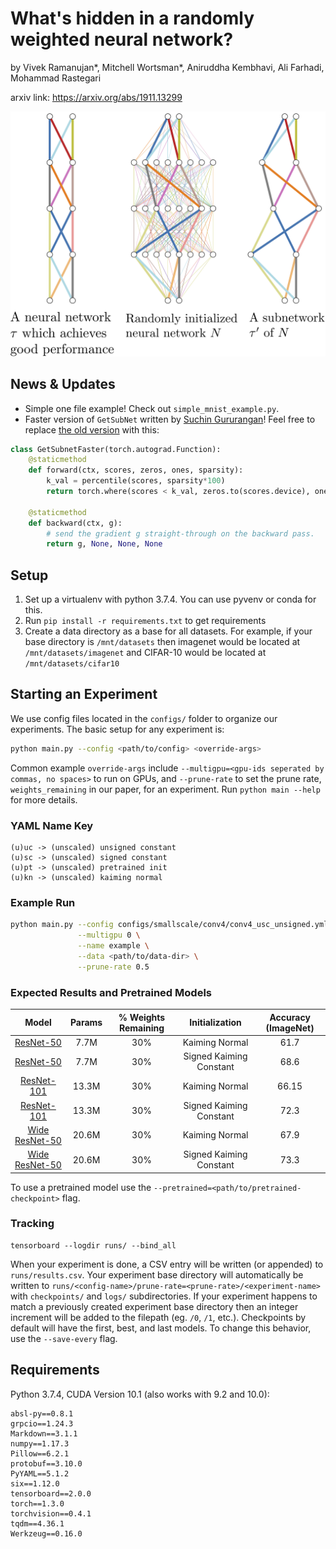 # What's hidden in a randomly weighted neural network?

by Vivek Ramanujan*, Mitchell Wortsman*, Aniruddha Kembhavi, Ali Farhadi, Mohammad Rastegari

arxiv link: https://arxiv.org/abs/1911.13299
<!-- ![alt text](images/teaser.png) -->

<p align="center">
<img width="700" src="images/teaser.png">
</p>

## News & Updates

- Simple one file example! Check out `simple_mnist_example.py`.
- Faster version of `GetSubNet` written by [Suchin Gururangan](https://suchin.io/)! Feel free to replace [the old version](https://github.com/allenai/hidden-networks/blob/master/utils/conv_type.py#L14) with this:
```python
class GetSubnetFaster(torch.autograd.Function):
    @staticmethod
    def forward(ctx, scores, zeros, ones, sparsity):
        k_val = percentile(scores, sparsity*100)
        return torch.where(scores < k_val, zeros.to(scores.device), ones.to(scores.device))

    @staticmethod
    def backward(ctx, g):
        # send the gradient g straight-through on the backward pass.
        return g, None, None, None
```

## Setup

1. Set up a virtualenv with python 3.7.4. You can use pyvenv or conda for this.
2. Run ```pip install -r requirements.txt``` to get requirements
3. Create a data directory as a base for all datasets. For example, if your base directory is ```/mnt/datasets``` then imagenet would be located at ```/mnt/datasets/imagenet``` and CIFAR-10 would be located at ```/mnt/datasets/cifar10```

## Starting an Experiment 

We use config files located in the ```configs/``` folder to organize our experiments. The basic setup for any experiment is:

```bash
python main.py --config <path/to/config> <override-args>
```

Common example ```override-args``` include ```--multigpu=<gpu-ids seperated by commas, no spaces>``` to run on GPUs, and ```--prune-rate``` to set the prune rate, ```weights_remaining``` in our paper, for an experiment. Run ```python main --help``` for more details.

### YAML Name Key

```
(u)uc -> (unscaled) unsigned constant
(u)sc -> (unscaled) signed constant
(u)pt -> (unscaled) pretrained init
(u)kn -> (unscaled) kaiming normal
```

### Example Run

```bash
python main.py --config configs/smallscale/conv4/conv4_usc_unsigned.yml \
               --multigpu 0 \
               --name example \
               --data <path/to/data-dir> \
               --prune-rate 0.5
```

### Expected Results and Pretrained Models

| Model  | Params | % Weights Remaining | Initialization | Accuracy (ImageNet) |
| :-------------: | :-------------: | :-------------: | :-------------: | :-------------: |
| [ResNet-50](https://prior-pretrained-models.s3-us-west-2.amazonaws.com/hidden-networks/resnet50-ukn-unsigned.pth)  |  7.7M  | 30% | Kaiming Normal | 61.7 |
| [ResNet-50](https://prior-pretrained-models.s3-us-west-2.amazonaws.com/hidden-networks/resnet50_usc_unsigned.pth)  |  7.7M | 30% | Signed Kaiming Constant | 68.6 |
| [ResNet-101](https://prior-pretrained-models.s3-us-west-2.amazonaws.com/hidden-networks/resnet101-ukn-unsigned.pth)  |  13.3M | 30% | Kaiming Normal | 66.15 |
| [ResNet-101](https://prior-pretrained-models.s3-us-west-2.amazonaws.com/hidden-networks/resnet101-usc-unsigned.pth)  |  13.3M | 30% | Signed Kaiming Constant | 72.3 |
| [Wide ResNet-50](https://prior-pretrained-models.s3-us-west-2.amazonaws.com/hidden-networks/wideresnet50-ukn-unsigned.pth)  |  20.6M | 30% | Kaiming Normal | 67.9 |
| [Wide ResNet-50](https://prior-pretrained-models.s3-us-west-2.amazonaws.com/hidden-networks/wideresnet50-usc-unsigned.pth)  |  20.6M | 30% | Signed Kaiming Constant | 73.3 |


To use a pretrained model use the ```--pretrained=<path/to/pretrained-checkpoint>``` flag.

### Tracking

```
tensorboard --logdir runs/ --bind_all
```

When your experiment is done, a CSV entry will be written (or appended) to ```runs/results.csv```. Your experiment base directory will automatically be written to ```runs/<config-name>/prune-rate=<prune-rate>/<experiment-name>``` with ```checkpoints/``` and ```logs/``` subdirectories. If your experiment happens to match a previously created experiment base directory then an integer increment will be added to the filepath (eg. ```/0```, ```/1```, etc.). Checkpoints by default will have the first, best, and last models. To change this behavior, use the ```--save-every``` flag. 


## Requirements

Python 3.7.4, CUDA Version 10.1 (also works with 9.2 and 10.0):

```
absl-py==0.8.1
grpcio==1.24.3
Markdown==3.1.1
numpy==1.17.3
Pillow==6.2.1
protobuf==3.10.0
PyYAML==5.1.2
six==1.12.0
tensorboard==2.0.0
torch==1.3.0
torchvision==0.4.1
tqdm==4.36.1
Werkzeug==0.16.0
```
